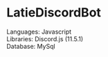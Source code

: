 <h1>LatieDiscordBot</h1>
<p>
  Languages: Javascript</br>
  Libraries: Discord.js (11.5.1)</br>
  Database: MySql
</p>
